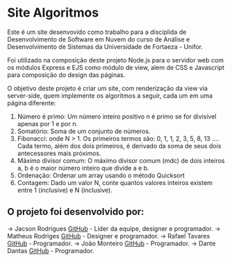 # Site Algoritmos

Este é um site desenvovido como trabalho para a disciplida de Desenvolvimento de Software
em Nuvem do curso de Análise e Desenvolvimento de Sistemas da Universidade de Fortaeza - 
Unifor.

Foi utilizado na composição deste projeto Node.js para o servidor web com os módulos Express
e EJS como módulo de view, alem de CSS e Javascript para composição do design das páginas.

O objetivo deste projeto é criar um site, com renderização da view via server-side, quem 
implemente os algoritmos a seguir, cada um em uma página diferente:

1. Número é primo: Um número inteiro positivo n é primo se for divisível apenas por 1 e por n.
2. Somatório: Soma de um conjunto de números.
3. Fibonacci: onde N > 1. Os primeiros termos são: 0, 1, 1, 2, 3, 5, 8, 13 …. Cada termo, além dos  dois primeiros, é derivado da soma de seus dois antecessores mais próximos.
4. Máximo divisor comum: O máximo divisor comum (mdc) de dois inteiros a, b é o maior número inteiro que divide a e b.
5. Ordenação: Ordenar um array usando o método Quicksort
6. Contagem: Dado um valor N, conte quantos valores inteiros existem entre 1 (inclusive) e N (inclusive).

## O projeto foi desenvolvido por:
→ Jacson Rodrigues [GitHub](https://github.com/jacksrm/) - Líder da equipe, designer e programador.
→ Matheus Rodriges [GitHub](https://github.com/Mayh6m) - Designer e programador.
→ Rafael Tavares [GitHub](https://github.com/RafaelD3v) - Programador.
→ João Monteiro [GitHub](https://github.com/joaomonteiroSN) - Programador.
→ Dante Dantas [GitHub](https://github.com/Dantedod) - Programador.